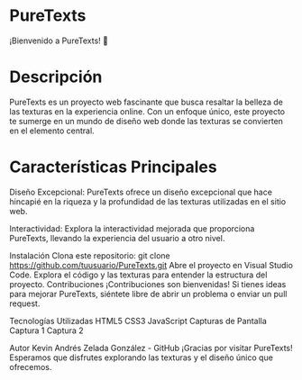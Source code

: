 # PureTexts
¡Bienvenido a PureTexts! 🚀
# Descripción
PureTexts es un proyecto web fascinante que busca resaltar la belleza de las texturas en la experiencia online. Con un enfoque único, este proyecto te sumerge en un mundo de diseño web donde las texturas se convierten en el elemento central.

# Características Principales
Diseño Excepcional: PureTexts ofrece un diseño excepcional que hace hincapié en la riqueza y la profundidad de las texturas utilizadas en el sitio web.

Interactividad: Explora la interactividad mejorada que proporciona PureTexts, llevando la experiencia del usuario a otro nivel.

Instalación
Clona este repositorio: git clone https://github.com/tuusuario/PureTexts.git
Abre el proyecto en Visual Studio Code.
Explora el código y las texturas para entender la estructura del proyecto.
Contribuciones
¡Contribuciones son bienvenidas! Si tienes ideas para mejorar PureTexts, siéntete libre de abrir un problema o enviar un pull request.

Tecnologías Utilizadas
HTML5
CSS3
JavaScript
Capturas de Pantalla
Captura 1
Captura 2

Autor
Kevin Andrés Zelada González - GitHub
¡Gracias por visitar PureTexts! Esperamos que disfrutes explorando las texturas y el diseño único que ofrecemos.
